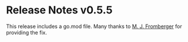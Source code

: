 # Release Notes v0.5.5

This release includes a go.mod file. Many thanks to
[M. J. Fromberger](https://github.com/creachadair) for providing the
fix. 

